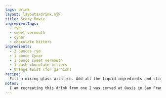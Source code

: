 ```yaml
---
tags: drink
layout: layouts/drink.njk
title: Scary Movie
ingredientTags:
  - rye
  - sweet vermouth
  - cynar
  - chocolate bitters
ingredients:
  - 2 ounces rye
  - 1 ounce Cynar
  - 1 ounce sweet vermouth
  - 1 dash chocolate bitters
  - Orange twist (for garnish)
recipe: |
  Fill a mixing glass with ice. Add all the liquid ingredients and stir. Strain into a coupe glass. Garnish with an orange twist.
notes: |
  I am recreating this drink from one I was served at Oasis in San Francisco. They made it for me at a drag parody of the movie Scream. I'm wondering if the Cynar and sweet vermouth should be dialed back to ½ ounce, but I'm not sure...
---
```


